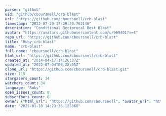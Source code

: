 ```yaml
---
parser: "github"
uid: "github/cboursnell/crb-blast"
url: "https://github.com/cboursnell/crb-blast"
timestamp: "2022-07-20 17:29:30.762146"
description: "Conditional Reciprocal Best Blast"
avatar: "https://avatars.githubusercontent.com/u/969401?v=4"
repo_url: "https://github.com/cboursnell/crb-blast"
title: "Ruby-crb-blast"
name: "crb-blast"
full_name: "cboursnell/crb-blast"
html_url: "https://github.com/cboursnell/crb-blast"
created_at: "2014-04-17T14:26:37Z"
updated_at: "2022-07-04T09:28:05Z"
clone_url: "https://github.com/cboursnell/crb-blast.git"
size: 115
stargazers_count: 34
watchers_count: 34
language: "Ruby"
open_issues_count: 8
subscribers_count: 6
owner: {"html_url": "https://github.com/cboursnell", "avatar_url": "https://avatars.githubusercontent.com/u/969401?v=4", "login": "cboursnell", "type": "User"}
date: "2025-01-18 14:23:35.125368"
---
```

